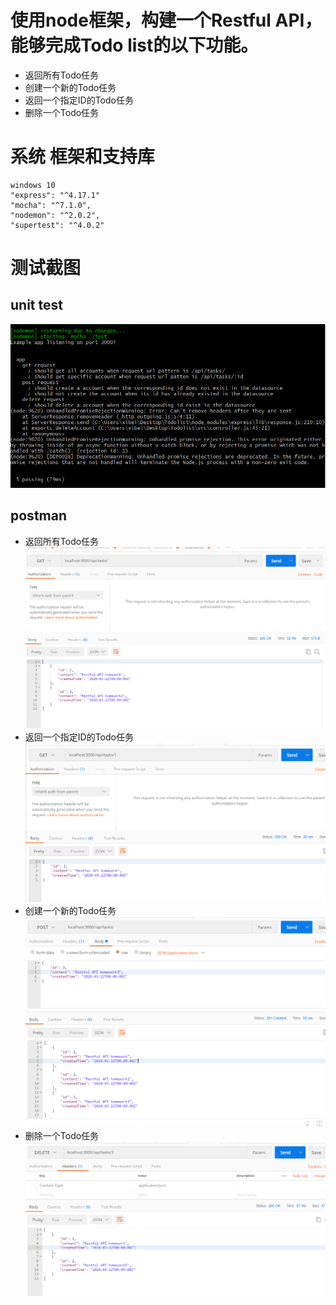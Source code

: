 # 使用node框架，构建一个Restful API，能够完成Todo list的以下功能。
- 返回所有Todo任务
- 创建一个新的Todo任务
- 返回一个指定ID的Todo任务
- 删除一个Todo任务

# 系统 框架和支持库
    windows 10
    "express": "^4.17.1"
    "mocha": "^7.1.0",
    "nodemon": "^2.0.2",
    "supertest": "^4.0.2"

# 测试截图

## unit test
![Image text](https://github.com/jinchangxfd/Todo-list/blob/master/img-test/supertest.png)

## postman
- 返回所有Todo任务
![Image text](https://github.com/jinchangxfd/Todo-list/blob/master/img-test/postman1.png)
- 返回一个指定ID的Todo任务
![Image text](https://github.com/jinchangxfd/Todo-list/blob/master/img-test/postman2.png)
- 创建一个新的Todo任务
![Image text](https://github.com/jinchangxfd/Todo-list/blob/master/img-test/postman3.png)
- 删除一个Todo任务
![Image text](https://github.com/jinchangxfd/Todo-list/blob/master/img-test/postman4.png)
